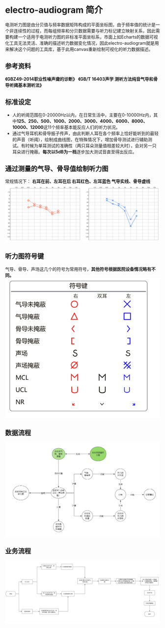# electro-audiogram 简介
电测听力图是由分贝值与频率数据矩阵构成的平面坐标图，由于频率值的统计是一个非连续性的过程，而每组频率和分贝数据需要与听力标记建立映射关系，因此需要构建一个适用于电测听力图的非标准平面坐标系，市面上如Echarts的数据可视化工具无法灵活、准确的描述听力数据变化情况，因此electro-audiogram就是用来解决这个问题的工具库，基于此用canvas重新绘制可视化的听力数据描述。

## 参考资料
**《GBZ49-2014职业性噪声聋的诊断》**
**《GB/T 16403声学 测听方法纯音气导和骨导听阈基本测听法》**

## 标准设定
+ 人的听阈范围在0-20000Hz以内，在日常生活中，主要在0-10000Hz内，其中**125、250、500、1000、2000、3000、4000、6000、8000、10000、12000**这11个频率基本能反应人们的听力状况。
+ 通过气导耳机和骨导振子传声，由此判断人耳在各个频率上恰好能听到的最轻的声音（听阈），绘制成曲线图，在特殊情况下，增加骨导测试进行辅助测试。有时候为单耳测试的准确性（两只耳朵测量值相差较大时），会对另一只耳朵进行掩蔽。**每次以5dB为一档**逐步加大测试音直至得出反应。

## 通过测量的气导、骨导值绘制听力图
常规情况下：
**右耳在前、左耳在后
右耳红色、左耳蓝色
气导实线、骨导虚线**
![电测听绘制图](./src/assets/image/test.png)

## 听力图符号键
气导、骨导、声场这几个的符号为常用符号，**其他符号根据医院设备情况略有不同。**
![符号键](./src/assets/image/standard.png)

## 数据流程
![电测听绘制图](./src/assets/image/dataSource.png)

## 业务流程
![电测听绘制图](./src/assets/image/flow.png)